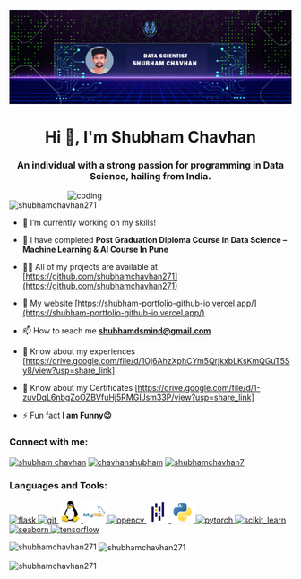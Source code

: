 ![logo](https://github.com/shubhamchavhan271/shubhamchavhan271/blob/main/Github%20Banner%20shubham.png)
<h1 align="center">Hi 👋, I'm Shubham Chavhan</h1>
<h3 align="center">An individual with a strong passion for programming in Data Science, hailing from India.</h3>

<img align="right" alt="coding" width="400" src="https://user-images.githubusercontent.com/55389276/140866485-8fb1c876-9a8f-4d6a-98dc-08c4981eaf70.gif">

<p align="left"> <img src="https://komarev.com/ghpvc/?username=shubhamchavhan271&label=Profile%20views&color=0e75b6&style=flat" alt="shubhamchavhan271" /> </p>

- 🔭 I’m currently working on my skills!

- 🌱 I have completed **Post Graduation Diploma Course In Data Science – Machine Learning & AI Course In Pune**

- 👨‍💻 All of my projects are available at [https://github.com/shubhamchavhan271](https://github.com/shubhamchavhan271)

- 📝 My website [https://shubham-portfolio-github-io.vercel.app/](https://shubham-portfolio-github-io.vercel.app/)

- 📫 How to reach me **shubhamdsmind@gmail.com**

- 📄 Know about my experiences [https://drive.google.com/file/d/1Oj6AhzXphCYm5QrjkxbLKsKmQGuT5Sy8/view?usp=share_link]
- 📄 Know about my Certificates [https://drive.google.com/file/d/1-zuvDqL6nbgZoOZBVfuHj5RMGIJsm33P/view?usp=share_link]
- ⚡ Fun fact **I am Funny😉**

<h3 align="left">Connect with me:</h3>
<p align="left">
<a href="https://www.linkedin.com/in/shubhamchavhan" target="blank"><img align="center" src="https://raw.githubusercontent.com/rahuldkjain/github-profile-readme-generator/master/src/images/icons/Social/linked-in-alt.svg" alt="shubham chavhan" height="30" width="40" /></a>
<a href="https://kaggle.com/chavhanshubham" target="blank"><img align="center" src="https://raw.githubusercontent.com/rahuldkjain/github-profile-readme-generator/master/src/images/icons/Social/kaggle.svg" alt="chavhanshubham" height="30" width="40" /></a>
<a href="https://instagram.com/shubhamchavhan7" target="blank"><img align="center" src="https://raw.githubusercontent.com/rahuldkjain/github-profile-readme-generator/master/src/images/icons/Social/instagram.svg" alt="shubhamchavhan7" height="30" width="40" /></a>
</p>

<h3 align="left">Languages and Tools:</h3>
<p align="left"> <a href="https://flask.palletsprojects.com/" target="_blank" rel="noreferrer"> <img src="https://www.vectorlogo.zone/logos/pocoo_flask/pocoo_flask-icon.svg" alt="flask" width="40" height="40"/> </a> <a href="https://git-scm.com/" target="_blank" rel="noreferrer"> <img src="https://www.vectorlogo.zone/logos/git-scm/git-scm-icon.svg" alt="git" width="40" height="40"/> </a> <a href="https://www.linux.org/" target="_blank" rel="noreferrer"> <img src="https://raw.githubusercontent.com/devicons/devicon/master/icons/linux/linux-original.svg" alt="linux" width="40" height="40"/> </a> <a href="https://www.mysql.com/" target="_blank" rel="noreferrer"> <img src="https://raw.githubusercontent.com/devicons/devicon/master/icons/mysql/mysql-original-wordmark.svg" alt="mysql" width="40" height="40"/> </a> <a href="https://opencv.org/" target="_blank" rel="noreferrer"> <img src="https://www.vectorlogo.zone/logos/opencv/opencv-icon.svg" alt="opencv" width="40" height="40"/> </a> <a href="https://pandas.pydata.org/" target="_blank" rel="noreferrer"> <img src="https://raw.githubusercontent.com/devicons/devicon/2ae2a900d2f041da66e950e4d48052658d850630/icons/pandas/pandas-original.svg" alt="pandas" width="40" height="40"/> </a> <a href="https://www.python.org" target="_blank" rel="noreferrer"> <img src="https://raw.githubusercontent.com/devicons/devicon/master/icons/python/python-original.svg" alt="python" width="40" height="40"/> </a> <a href="https://pytorch.org/" target="_blank" rel="noreferrer"> <img src="https://www.vectorlogo.zone/logos/pytorch/pytorch-icon.svg" alt="pytorch" width="40" height="40"/> </a> <a href="https://scikit-learn.org/" target="_blank" rel="noreferrer"> <img src="https://upload.wikimedia.org/wikipedia/commons/0/05/Scikit_learn_logo_small.svg" alt="scikit_learn" width="40" height="40"/> </a> <a href="https://seaborn.pydata.org/" target="_blank" rel="noreferrer"> <img src="https://seaborn.pydata.org/_images/logo-mark-lightbg.svg" alt="seaborn" width="40" height="40"/> </a> <a href="https://www.tensorflow.org" target="_blank" rel="noreferrer"> <img src="https://www.vectorlogo.zone/logos/tensorflow/tensorflow-icon.svg" alt="tensorflow" width="40" height="40"/> </a> </p>

<p><img align="left" src="https://github-readme-stats.vercel.app/api/top-langs?username=shubhamchavhan271&show_icons=true&locale=en&layout=compact" alt="shubhamchavhan271" /></p>

<p>&nbsp;<img align="center" src="https://github-readme-stats.vercel.app/api?username=shubhamchavhan271&show_icons=true&locale=en" alt="shubhamchavhan271" /></p>

<p><img align="center" src="https://github-readme-streak-stats.herokuapp.com/?user=shubhamchavhan271&" alt="shubhamchavhan271" /></p>
